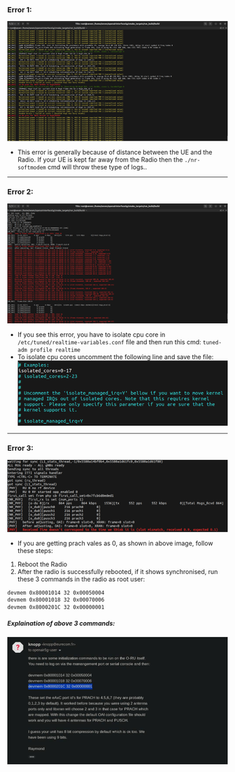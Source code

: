 ### Error 1:
![](./images/error1.png)
* This error is generally because of distance between the UE and the Radio. If your UE is kept far away from the Radio then the `./nr-softmodem` cmd will throw these type of logs..

<hr>

### Error 2:
![](./images/error2.png)
* If you see this error, you have to isolate cpu core in `/etc/tuned/realtime-variables.conf` file and then run this cmd: `tuned-adm profile realtime`
* To isolate cpu cores uncomment the following line and save the file:<br>
![Alt text](./images/realtime-variables_tuned.png)

<hr>

### Error 3:

![Alt text](./images/prach_0.png)
* If you are getting prach vales as 0, as shown in above image, follow these steps:
1. Reboot the Radio
2. After the radio is successfully rebooted, if it shows synchronised, run these 3 commands in the radio as root user:
```bash
devmem 0x80001014 32 0x00050004
devmem 0x80001018 32 0x00070006
devmem 0x8000201C 32 0x00000001
```
##### Explaination of above 3 commands:

![](./images/eAxC_port_id.jpg)

